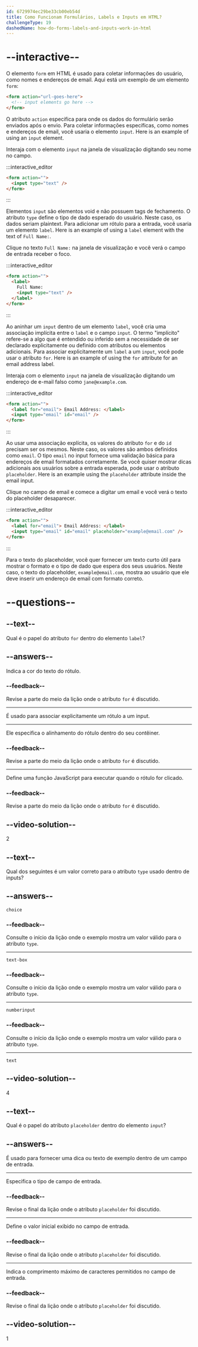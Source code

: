 ```yaml
---
id: 6729974ec29be33cb00eb54d
title: Como Funcionam Formulários, Labels e Inputs em HTML?
challengeType: 19
dashedName: how-do-forms-labels-and-inputs-work-in-html
---
```


# --interactive--

O elemento `form` em HTML é usado para coletar informações do usuário, como nomes e endereços de email. Aqui está um exemplo de um elemento `form`:

```html
<form action="url-goes-here">
  <!-- input elements go here -->
</form>
```

O atributo `action` especifica para onde os dados do formulário serão enviados após o envio. Para coletar informações específicas, como nomes e endereços de email, você usaria o elemento `input`.  Here is an example of using an `input` element.

Interaja com o elemento `input` na janela de visualização digitando seu nome no campo.

:::interactive_editor

```html
<form action="">
  <input type="text" />
</form>
```

:::

Elementos `input` são elementos void e não possuem tags de fechamento. O atributo `type` define o tipo de dado esperado do usuário. Neste caso, os dados seriam plaintext. Para adicionar um rótulo para a entrada, você usaria um elemento `label`.  Here is an example of using a `label` element with the text of `Full Name:`.

Clique no texto `Full Name:` na janela de visualização e você verá o campo de entrada receber o foco. 

:::interactive_editor

```html
<form action="">
  <label>
    Full Name:
    <input type="text" />
  </label>
</form>
```

:::

Ao aninhar um `input` dentro de um elemento `label`, você cria uma associação implícita entre o `label` e o campo `input`. O termo "implícito" refere-se a algo que é entendido ou inferido sem a necessidade de ser declarado explicitamente ou definido com atributos ou elementos adicionais. Para associar explicitamente um `label` a um `input`, você pode usar o atributo `for`.  Here is an example of using the `for` attribute for an email address label.

Interaja com o elemento `input` na janela de visualização digitando um endereço de e-mail falso como `jane@example.com`.

:::interactive_editor

```html
<form action="">
  <label for="email"> Email Address: </label>
  <input type="email" id="email" />
</form>
```

:::

Ao usar uma associação explícita, os valores do atributo `for` e do `id` precisam ser os mesmos. Neste caso, os valores são ambos definidos como `email`. O tipo `email` no input fornece uma validação básica para endereços de email formatados corretamente. Se você quiser mostrar dicas adicionais aos usuários sobre a entrada esperada, pode usar o atributo `placeholder`.  Here is an example using the `placeholder` attribute inside the email input.

Clique no campo de email e comece a digitar um email e você verá o texto do placeholder desaparecer.

:::interactive_editor

```html
<form action="">
  <label for="email"> Email Address: </label>
  <input type="email" id="email" placeholder="example@email.com" />
</form>
```

:::

Para o texto do placeholder, você quer fornecer um texto curto útil para mostrar o formato e o tipo de dado que espera dos seus usuários. Neste caso, o texto do placeholder, `example@email.com`, mostra ao usuário que ele deve inserir um endereço de email com formato correto.

# --questions--

## --text--

Qual é o papel do atributo `for` dentro do elemento `label`?

## --answers--

Indica a cor do texto do rótulo.

### --feedback--

Revise a parte do meio da lição onde o atributo `for` é discutido.

---

É usado para associar explicitamente um rótulo a um input.

---

Ele especifica o alinhamento do rótulo dentro do seu contêiner.

### --feedback--

Revise a parte do meio da lição onde o atributo `for` é discutido.

---

Define uma função JavaScript para executar quando o rótulo for clicado.

### --feedback--

Revise a parte do meio da lição onde o atributo `for` é discutido.

## --video-solution--

2

## --text--

Qual dos seguintes é um valor correto para o atributo `type` usado dentro de inputs?

## --answers--

`choice`

### --feedback--

Consulte o início da lição onde o exemplo mostra um valor válido para o atributo `type`.

---

`text-box`

### --feedback--

Consulte o início da lição onde o exemplo mostra um valor válido para o atributo `type`.

---

`numberinput`

### --feedback--

Consulte o início da lição onde o exemplo mostra um valor válido para o atributo `type`.

---

`text`

## --video-solution--

4

## --text--

Qual é o papel do atributo `placeholder` dentro do elemento `input`?

## --answers--

É usado para fornecer uma dica ou texto de exemplo dentro de um campo de entrada.

---

Especifica o tipo de campo de entrada.

### --feedback--

Revise o final da lição onde o atributo `placeholder` foi discutido.

---

Define o valor inicial exibido no campo de entrada.

### --feedback--

Revise o final da lição onde o atributo `placeholder` foi discutido.

---

Indica o comprimento máximo de caracteres permitidos no campo de entrada.

### --feedback--

Revise o final da lição onde o atributo `placeholder` foi discutido.

## --video-solution--

1
